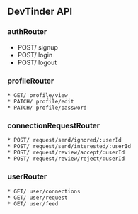 ## DevTinder API
   ### authRouter 
   * POST/ signup
   * POST/ login
   * POST/ logout

   ### profileRouter
    * GET/ profile/view
    * PATCH/ profile/edit
    * PATCH/ profile/password
    
   ### connectionRequestRouter
    * POST/ request/send/ignored/:userId
    * POST/ request/send/interested/:userId
    * POST/ request/review/accept/:userId
    * POST/ request/review/reject/:userId

   ### userRouter
    * GET/ user/connections
    * GET/ user/request
    * GET/ user/feed